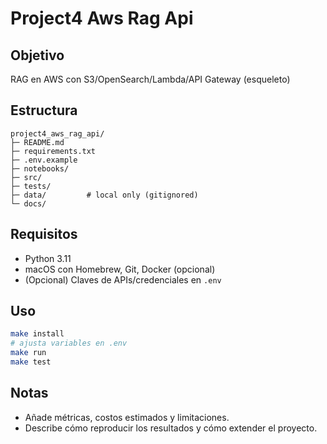 # Project4 Aws Rag Api

## Objetivo
RAG en AWS con S3/OpenSearch/Lambda/API Gateway (esqueleto)

## Estructura
```
project4_aws_rag_api/
├─ README.md
├─ requirements.txt
├─ .env.example
├─ notebooks/
├─ src/
├─ tests/
├─ data/         # local only (gitignored)
└─ docs/
```

## Requisitos
- Python 3.11
- macOS con Homebrew, Git, Docker (opcional)
- (Opcional) Claves de APIs/credenciales en `.env`

## Uso
```bash
make install
# ajusta variables en .env
make run
make test
```

## Notas
- Añade métricas, costos estimados y limitaciones.
- Describe cómo reproducir los resultados y cómo extender el proyecto.
